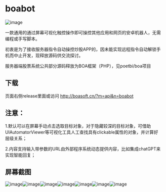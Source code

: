# boabot
![image](app/src/main/res/drawable/icon.png)

一款通用的通过屏幕可视化触控操作即可操控其他应用和网页的安卓机器人，无需编程或手写脚本。

初衷是为了接收服务器指令自动操控炒股APP的，因未能实现远程指令自动解锁手机而中止开发，现释放源码供交流探讨。

服务器端股票系统公共部分源码释放为BOA框架（PHP），见poetbi/boa项目

## 下载
页面右侧release里面或访问 http://boasoft.cn/?m=api&n=boabot

## 注意：
1.默认可以在屏幕手动点击选取目标对象，对于隐藏较深的目标对象，可借助UIAutomatorViewer等可视化工具人工查找具有clickable属性的对象，并计算好层级关系；

2.内容支持输入带参数的URL由外部程序系统动态提供内容，比如集成chatGPT来实现智能回复；

## 屏幕截图
![image](screenshoot/1.jpg)![image](screenshoot/2.jpg)![image](screenshoot/3.jpg)![image](screenshoot/4.jpg)![image](screenshoot/5.jpg)![image](screenshoot/6.jpg)![image](screenshoot/7.jpg)
